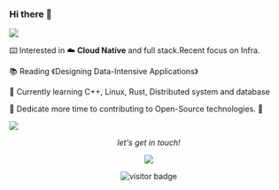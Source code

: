 ### Hi there 👋

![](https://cdn.jsdelivr.net/gh/MadFrey/homework.img/banner.png)

⌨️ Interested in ☁️ **Cloud Native** and full stack.Recent focus on Infra. 

📚 Reading 《Designing Data-Intensive Applications》

🌱 Currently learning C++, Linux, Rust, Distributed system and database

🚀 Dedicate more time to contributing to Open-Source technologies. 🌌


<img src="https://user-images.githubusercontent.com/73097560/115834477-dbab4500-a447-11eb-908a-139a6edaec5c.gif"></a>
<p align="center">
<i>let's get in touch!</i>

<p align="center">
<a href= "https://www.madfrey.top"><img src="https://img.icons8.com/material-outlined/27/000000/geography.png"/></a>



<p align="center">
<img src="https://visitor-badge.laobi.icu/badge?page_id=skywircL.skywircL" alt="visitor badge"/>       
</p>

</p>



<!--
**MadFrey/MadFrey** is a ✨ _special_ ✨ repository because its `README.md` (this file) appears on your GitHub profile.

Here are some ideas to get you started:

- 🔭 I’m currently working on ...
- 🌱 I’m currently learning algorithm...
- 👯 I’m looking to collaborate on ...
- 🤔 I’m looking for help with ...
- 💬 Ask me about ...
- 📫 How to reach me: ...
- 😄 Pronouns: ...
- ⚡ Fun fact: ...
-->
